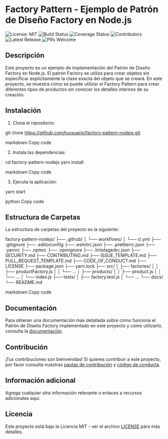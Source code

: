 # Factory Pattern - Ejemplo de Patrón de Diseño Factory en Node.js

![License: MIT](https://img.shields.io/badge/License-MIT-yellow.svg)
![Build Status](https://github.com/tuusuario/factory-pattern-nodejs/workflows/CI/badge.svg)
![Coverage Status](https://coveralls.io/repos/github/tuusuario/factory-pattern-nodejs/badge.svg?branch=main)
![Contributors](https://img.shields.io/github/contributors/tuusuario/factory-pattern-nodejs)
![Latest Release](https://img.shields.io/github/v/release/tuusuario/factory-pattern-nodejs)
![PRs Welcome](https://img.shields.io/badge/PRs-welcome-brightgreen.svg)

## Descripción

Este proyecto es un ejemplo de implementación del Patrón de Diseño Factory en Node.js. El patrón Factory se utiliza para crear objetos sin especificar explícitamente la clase exacta del objeto que se creará. En este proyecto, se muestra cómo se puede utilizar el Factory Pattern para crear diferentes tipos de productos sin conocer los detalles internos de su creación.

## Instalación

1. Clona el repositorio:

git clone https://github.com/tuusuario/factory-pattern-nodejs.git

markdown
Copy code

2. Instala las dependencias:

cd factory-pattern-nodejs
yarn install

markdown
Copy code

3. Ejecuta la aplicación:

yarn start

python
Copy code

## Estructura de Carpetas

La estructura de carpetas del proyecto es la siguiente:

factory-pattern-nodejs/
├── .github/
│ └── workflows/
│ └── ci.yml
├── .gitignore
├── .editorconfig
├── .eslintrc.json
├── .prettierrc.json
├── .yarnrc
├── .npmrc
├── .npmignore
├── .lintstagedrc.json
├── SECURITY.md
├── CONTRIBUTING.md
├── ISSUE_TEMPLATE.md
├── PULL_REQUEST_TEMPLATE.md
├── CODE_OF_CONDUCT.md
├── LICENSE
├── package.json
├── yarn.lock
├── src/
│ ├── factories/
│ │ ├── productFactory.js
│ │ └── ...
│ ├── products/
│ │ ├── product.js
│ │ └── ...
│ └── index.js
├── tests/
│ ├── factory.test.js
│ └── ...
└── docs/
└── README.md

markdown
Copy code

## Documentación

Para obtener una documentación más detallada sobre cómo funciona el Patrón de Diseño Factory implementado en este proyecto y cómo utilizarlo, consulta la [documentación](./docs/README.md).

## Contribución

¡Tus contribuciones son bienvenidas! Si quieres contribuir a este proyecto, por favor consulta nuestras [pautas de contribución](./CONTRIBUTING.md) y [código de conducta](./CODE_OF_CONDUCT.md).

## Información adicional

Agrega cualquier otra información relevante o enlaces a recursos adicionales aquí.

## Licencia

Este proyecto está bajo la Licencia MIT - ver el archivo [LICENSE](./LICENSE) para más detalles.